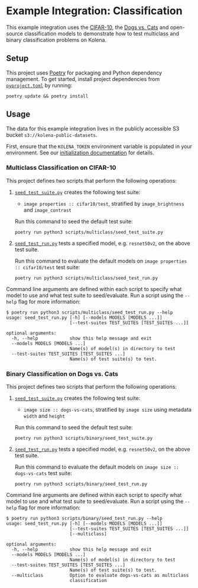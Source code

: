 # Example Integration: Classification

This example integration uses the [CIFAR-10](https://www.cs.toronto.edu/~kriz/cifar.html), the
[Dogs vs. Cats](https://www.kaggle.com/c/dogs-vs-cats) and open-source
classification models to demonstrate how to test multiclass and binary classification problems on Kolena.

## Setup

This project uses [Poetry](https://python-poetry.org/) for packaging and Python dependency management. To get started,
install project dependencies from [`pyproject.toml`](./pyproject.toml) by running:

```shell
poetry update && poetry install
```

## Usage

The data for this example integration lives in the publicly accessible S3 bucket `s3://kolena-public-datasets`.

First, ensure that the `KOLENA_TOKEN` environment variable is populated in your environment. See our
[initialization documentation](https://docs.kolena.com/installing-kolena/#initialization) for details.

### Multiclass Classification on CIFAR-10

This project defines two scripts that perform the following operations:

1. [`seed_test_suite.py`](scripts/multiclass/seed_test_suite.py) creates the following test suite:

    - `image properties :: cifar10/test`, stratified by `image_brightness` and `image_contrast`

    Run this command to seed the default test suite:

    ```shell
    poetry run python3 scripts/multiclass/seed_test_suite.py
    ```

2. [`seed_test_run.py`](scripts/multiclass/seed_test_run.py)
   tests a specified model, e.g. `resnet50v2`, on the above test suite.

    Run this command to evaluate the default models on `image properties :: cifar10/test` test suite:

    ```shell
    poetry run python3 scripts/multiclass/seed_test_run.py
    ```

Command line arguments are defined within each script to specify what model to use and what test suite to seed/evaluate.
Run a script using the `--help` flag for more information:

```shell
$ poetry run python3 scripts/multiclass/seed_test_run.py --help
usage: seed_test_run.py [-h] [--models MODELS [MODELS ...]]
                        [--test-suites TEST_SUITES [TEST_SUITES ...]]

optional arguments:
  -h, --help            show this help message and exit
  --models MODELS [MODELS ...]
                        Name(s) of model(s) in directory to test
  --test-suites TEST_SUITES [TEST_SUITES ...]
                        Name(s) of test suite(s) to test.
```

### Binary Classification on Dogs vs. Cats

This project defines two scripts that perform the following operations:

1. [`seed_test_suite.py`](scripts/binary/seed_test_suite.py) creates the following test suite:

    - `image size :: dogs-vs-cats`, stratified by `image size` using metadata `width` and `height`

    Run this command to seed the default test suite:

    ```shell
    poetry run python3 scripts/binary/seed_test_suite.py
    ```

2. [`seed_test_run.py`](scripts/binary/seed_test_run.py) tests a specified model, e.g. `resnet50v2`, on the above test suite.

    Run this command to evaluate the default models on `image size :: dogs-vs-cats` test suite:

    ```shell
    poetry run python3 scripts/binary/seed_test_run.py
    ```

Command line arguments are defined within each script to specify what model to use and what test suite to seed/evaluate.
Run a script using the `--help` flag for more information:

```shell
$ poetry run python3 scripts/binary/seed_test_run.py --help
usage: seed_test_run.py [-h] [--models MODELS [MODELS ...]]
                        [--test-suites TEST_SUITES [TEST_SUITES ...]]
                        [--multiclass]

optional arguments:
  -h, --help            show this help message and exit
  --models MODELS [MODELS ...]
                        Name(s) of model(s) in directory to test
  --test-suites TEST_SUITES [TEST_SUITES ...]
                        Name(s) of test suite(s) to test.
  --multiclass          Option to evaluate dogs-vs-cats as multiclass
                        classification
```

